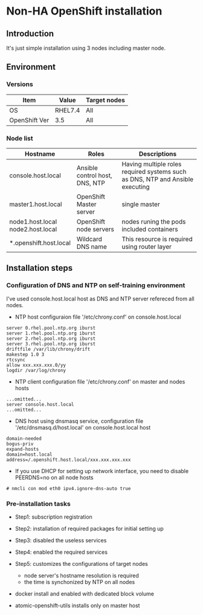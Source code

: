 # Non-HA OpenShift installation

## Introduction
It's just simple installation using 3 nodes including master node.

## Environment

### Versions

Item | Value | Target nodes
-|-|-
OS | RHEL7.4 | All
OpenShift Ver | 3.5 | All

### Node list

Hostname | Roles | Descriptions
-|-|-
console.host.local | Ansible control host, DNS, NTP | Having multiple roles required systems such as DNS, NTP and Ansible executing
master1.host.local | OpenShift Master server | single master
node1.host.local<br/>node2.host.local | OpenShift node servers | nodes runing the pods included containers
*.openshift.host.local | Wildcard DNS name | This resource is required using router layer

## Installation steps

### Configuration of DNS and NTP on self-training environment

I've used console.host.local host as DNS and NTP server refereced from all nodes.

* NTP host configuraion file '/etc/chrony.conf' on console.host.local
```
server 0.rhel.pool.ntp.org iburst
server 1.rhel.pool.ntp.org iburst
server 2.rhel.pool.ntp.org iburst
server 3.rhel.pool.ntp.org iburst
driftfile /var/lib/chrony/drift
makestep 1.0 3
rtcsync
allow xxx.xxx.xxx.0/yy
logdir /var/log/chrony
```

* NTP client configuration file '/etc/chrony.conf' on master and nodes hosts
```
...omitted...
server console.host.local
...omitted...
```

* DNS host using dnsmasq service, configuration file '/etc/dnsmasq.d/host.local' on console.host.local host
```
domain-needed
bogus-priv
expand-hosts
domain=host.local
address=/.openshift.host.local/xxx.xxx.xxx.xxx
```

* If you use DHCP for setting up network interface, you need to disable PEERDNS=no on all node hosts
```
# nmcli con mod eth0 ipv4.ignore-dns-auto true
```

### Pre-installation tasks

* Step1: subscription registration

* Step2: installation of required packages for initial setting up

* Step3: disabled the useless services

* Step4: enabled the required services

* Step5: customizes the configurations of target nodes
  * node server's hostname resolution is required
  * the time is synchonized by NTP on all nodes

* docker install and enabled with dedicated block volume

* atomic-openshift-utils installs only on master host












